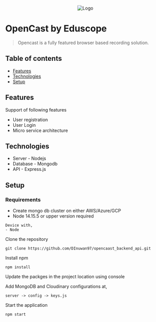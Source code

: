 <br />
<p align="center">
  <a>
    <img src="https://drive.google.com/uc?export=view&id=16QoYxBVCZnXk2BICaMaKg5JJwY_s21PJ" alt="Logo" >
  </a>
  
# OpenCast by Eduscope
> Opencast is a fully featured browser based recording solution.

## Table of contents
* [Features](#features)
* [Technologies](#Technologies)
* [Setup](#setup)

## Features
Support of following features
* User registration
* User Login
* Micro service architecture

## Technologies
* Server - Nodejs
* Database - Mongodb
* API - Express.js

## Setup

### Requirements 
- Create mongo db cluster on either AWS/Azure/GCP 
- Node 14.15.5 or upper version required
```
Device with, 
- Node
```
Clone the repository
```
git clone https://github.com/DInuwan97/opencaast_backend_api.git
```
Install npm
```
npm install
```
Update the packges in the project location using console

Add MongoDB and Cloudinary configurations at,
```
server -> config -> keys.js
```
Start the application
```
npm start
```
